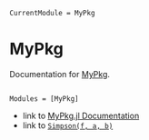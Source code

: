 ```@meta
CurrentModule = MyPkg
```

# MyPkg

Documentation for [MyPkg](https://github.com/Gudongyangg/MyPkg.jl).

```@index
```

```@autodocs
Modules = [MyPkg]
```
- link to [MyPkg.jl Documentation](@ref)
- link to [`Simpson(f, a, b)`](@ref)
